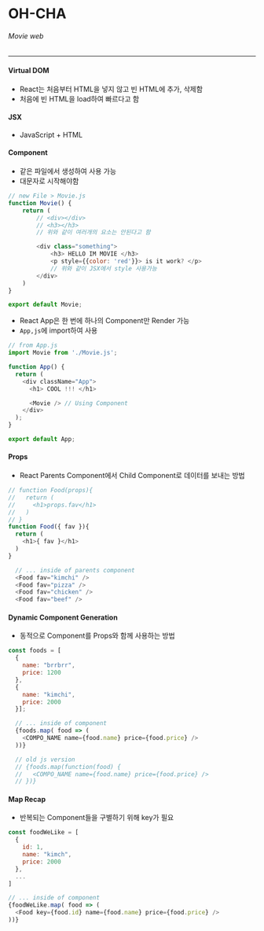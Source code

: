 # OH-CHA
###### Movie web
---
#### Virtual DOM
- React는 처음부터 HTML을 넣지 않고 빈 HTML에 추가, 삭제함
- 처음에 빈 HTML을 load하여 빠르다고 함


#### JSX
- JavaScript + HTML


#### Component
- 같은 파일에서 생성하여 사용 가능
- 대문자로 시작해야함

```js
// new File > Movie.js
function Movie() {
    return (
        // <div></div>
        // <h3></h3>
        // 위와 같이 여러개의 요소는 안된다고 함

        <div class="something">
            <h3> HELLO IM MOVIE </h3>
            <p style={{color: 'red'}}> is it work? </p>
            // 위와 같이 JSX에서 style 사용가능
        </div>
    )
}

export default Movie;
```

- React App은 한 번에 하나의 Component만 Render 가능
- `App,js`에 import하여 사용

```js
// from App.js
import Movie from './Movie.js';

function App() {
  return (
    <div className="App">
      <h1> COOL !!! </h1>

      <Movie /> // Using Component
    </div>
  );
}

export default App;
```

#### Props

- React Parents Component에서 Child Component로 데이터를 보내는 방법
```js
// function Food(props){
//   return (
//     <h1>props.fav</h1>
//   )
// }
function Food({ fav }){
  return (
    <h1>{ fav }</h1>
  )
}

  // ... inside of parents component
  <Food fav="kimchi" />
  <Food fav="pizza" />
  <Food fav="chicken" />
  <Food fav="beef" />
```

#### Dynamic Component Generation

- 동적으로 Component를 Props와 함께 사용하는 방법
```js
const foods = [
  {
    name: "brrbrr",
    price: 1200
  },
  {
    name: "kimchi",
    price: 2000
  }];

  // ... inside of component
  {foods.map( food => (
    <COMPO_NAME name={food.name} price={food.price} />
  ))}

  // old js version
  // {foods.map(function(food) {
  //   <COMPO_NAME name={food.name} price={food.price} />
  // })}
```

#### Map Recap
- 반복되는 Component들을 구별하기 위해 key가 필요
```js
const foodWeLike = [
  {
    id: 1,
    name: "kimch",
    price: 2000 
  },
  ...
]

// ... inside of component
{foodWeLike.map( food => (
  <Food key={food.id} name={food.name} price={food.price} /> 
))}
```

